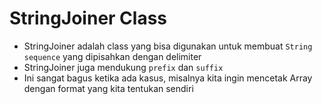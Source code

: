 # StringJoiner Class

- StringJoiner adalah class yang bisa digunakan untuk membuat `String sequence` yang dipisahkan dengan delimiter
- StringJoiner juga mendukung `prefix` dan `suffix`
- Ini sangat bagus ketika ada kasus, misalnya kita ingin mencetak Array dengan format yang kita tentukan sendiri